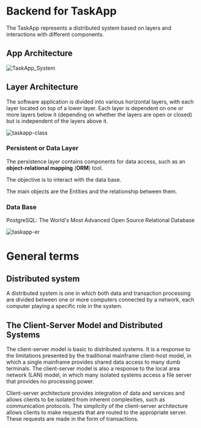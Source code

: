 # Backend for TaskApp
The TaskApp represents a distributed system based on layers and interactions with different components.

## App Architecture

![TaskApp_System](/Users/mguzmana/GitHub/backend-taskapp/diagrams/TaskApp_System.png)

## Layer Architecture

The software application is divided into various horizontal layers, with each layer located on top of a lower layer. Each layer is dependent on one or more layers below it (depending on whether the layers are open or closed) but is independent of the layers above it.

![taskapp-class](/Users/mguzmana/GitHub/backend-taskapp/diagrams/taskapp-class.png)

### Persistent or Data Layer

The persistence layer contains components for data access, such as an **object-relational mapping** (**ORM**) tool.

The objective is to interact with the data base.

The main objects are the Entities and the relationship between them.

### Data Base

PostgreSQL: The World's Most Advanced Open Source Relational Database

![taskapp-er](/Users/mguzmana/GitHub/backend-taskapp/diagrams/taskapp-er.png)

# General terms

## Distributed system

A distributed system is one in which both data and transaction processing are divided between one or more computers connected by a network, each computer playing a specific role in the system.
## The Client-Server Model and Distributed Systems
The client-server model is basic to distributed systems. It is a response to the limitations presented by the traditional mainframe client-host model, in which a single mainframe provides shared data access to many dumb terminals. The client-server model is also a response to the local area network (LAN) model, in which many isolated systems access a file server that provides no processing power.

Client-server architecture provides integration of data and services and allows clients to be isolated from inherent complexities, such as communication protocols. The simplicity of the client-server architecture allows clients to make requests that are routed to the appropriate server. These requests are made in the form of transactions.
